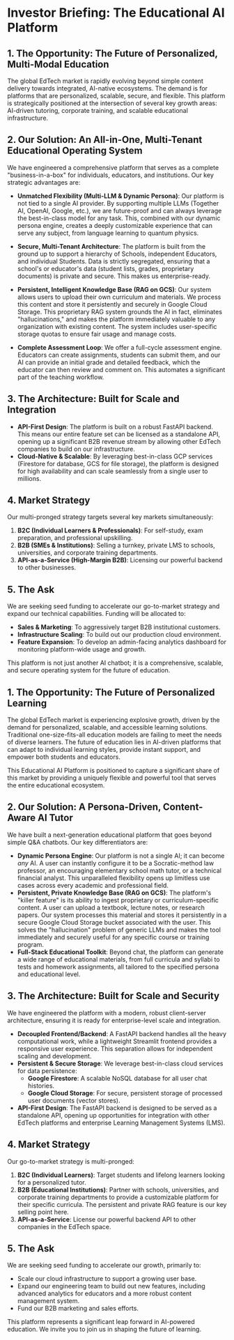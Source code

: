 # Investor Briefing: The Educational AI Platform


## 1. The Opportunity: The Future of Personalized, Multi-Modal Education

The global EdTech market is rapidly evolving beyond simple content delivery towards integrated, AI-native ecosystems. The demand is for platforms that are personalized, scalable, secure, and flexible. This platform is strategically positioned at the intersection of several key growth areas: AI-driven tutoring, corporate training, and scalable educational infrastructure.

## 2. Our Solution: An All-in-One, Multi-Tenant Educational Operating System

We have engineered a comprehensive platform that serves as a complete "business-in-a-box" for individuals, educators, and institutions. Our key strategic advantages are:

-   **Unmatched Flexibility (Multi-LLM & Dynamic Persona)**: Our platform is not tied to a single AI provider. By supporting multiple LLMs (Together AI, OpenAI, Google, etc.), we are future-proof and can always leverage the best-in-class model for any task. This, combined with our dynamic persona engine, creates a deeply customizable experience that can serve any subject, from language learning to quantum physics.

-   **Secure, Multi-Tenant Architecture**: The platform is built from the ground up to support a hierarchy of Schools, independent Educators, and individual Students. Data is strictly segregated, ensuring that a school's or educator's data (student lists, grades, proprietary documents) is private and secure. This makes us enterprise-ready.

-   **Persistent, Intelligent Knowledge Base (RAG on GCS)**: Our system allows users to upload their own curriculum and materials. We process this content and store it persistently and securely in Google Cloud Storage. This proprietary RAG system grounds the AI in fact, eliminates "hallucinations," and makes the platform immediately valuable to any organization with existing content. The system includes user-specific storage quotas to ensure fair usage and manage costs.

-   **Complete Assessment Loop**: We offer a full-cycle assessment engine. Educators can create assignments, students can submit them, and our AI can provide an initial grade and detailed feedback, which the educator can then review and comment on. This automates a significant part of the teaching workflow.

## 3. The Architecture: Built for Scale and Integration

-   **API-First Design**: The platform is built on a robust FastAPI backend. This means our entire feature set can be licensed as a standalone API, opening up a significant B2B revenue stream by allowing other EdTech companies to build on our infrastructure.
-   **Cloud-Native & Scalable**: By leveraging best-in-class GCP services (Firestore for database, GCS for file storage), the platform is designed for high availability and can scale seamlessly from a single user to millions.

## 4. Market Strategy

Our multi-pronged strategy targets several key markets simultaneously:
1.  **B2C (Individual Learners & Professionals)**: For self-study, exam preparation, and professional upskilling.
2.  **B2B (SMEs & Institutions)**: Selling a turnkey, private LMS to schools, universities, and corporate training departments.
3.  **API-as-a-Service (High-Margin B2B)**: Licensing our powerful backend to other businesses.

## 5. The Ask

We are seeking seed funding to accelerate our go-to-market strategy and expand our technical capabilities. Funding will be allocated to:
-   **Sales & Marketing**: To aggressively target B2B institutional customers.
-   **Infrastructure Scaling**: To build out our production cloud environment.
-   **Feature Expansion**: To develop an admin-facing analytics dashboard for monitoring platform-wide usage and growth.

This platform is not just another AI chatbot; it is a comprehensive, scalable, and secure operating system for the future of education.

## 1. The Opportunity: The Future of Personalized Learning

The global EdTech market is experiencing explosive growth, driven by the demand for personalized, scalable, and accessible learning solutions. Traditional one-size-fits-all education models are failing to meet the needs of diverse learners. The future of education lies in AI-driven platforms that can adapt to individual learning styles, provide instant support, and empower both students and educators.

This Educational AI Platform is positioned to capture a significant share of this market by providing a uniquely flexible and powerful tool that serves the entire educational ecosystem.

## 2. Our Solution: A Persona-Driven, Content-Aware AI Tutor

We have built a next-generation educational platform that goes beyond simple Q&A chatbots. Our key differentiators are:

-   **Dynamic Persona Engine**: Our platform is not a single AI; it can become *any* AI. A user can instantly configure it to be a Socratic-method law professor, an encouraging elementary school math tutor, or a technical financial analyst. This unparalleled flexibility opens up limitless use cases across every academic and professional field.
-   **Persistent, Private Knowledge Base (RAG on GCS)**: The platform's "killer feature" is its ability to ingest proprietary or curriculum-specific content. A user can upload a textbook, lecture notes, or research papers. Our system processes this material and stores it persistently in a secure Google Cloud Storage bucket associated with the user. This solves the "hallucination" problem of generic LLMs and makes the tool immediately and securely useful for any specific course or training program.
-   **Full-Stack Educational Toolkit**: Beyond chat, the platform can generate a wide range of educational materials, from full curricula and syllabi to tests and homework assignments, all tailored to the specified persona and educational level.

## 3. The Architecture: Built for Scale and Security

We have engineered the platform with a modern, robust client-server architecture, ensuring it is ready for enterprise-level scale and integration.

-   **Decoupled Frontend/Backend**: A FastAPI backend handles all the heavy computational work, while a lightweight Streamlit frontend provides a responsive user experience. This separation allows for independent scaling and development.
-   **Persistent & Secure Storage**: We leverage best-in-class cloud services for data persistence:
    -   **Google Firestore**: A scalable NoSQL database for all user chat histories.
    -   **Google Cloud Storage**: For secure, persistent storage of processed user documents (vector stores).
-   **API-First Design**: The FastAPI backend is designed to be served as a standalone API, opening up opportunities for integration with other EdTech platforms and enterprise Learning Management Systems (LMS).

## 4. Market Strategy

Our go-to-market strategy is multi-pronged:

1.  **B2C (Individual Learners)**: Target students and lifelong learners looking for a personalized tutor.
2.  **B2B (Educational Institutions)**: Partner with schools, universities, and corporate training departments to provide a customizable platform for their specific curricula. The persistent and private RAG feature is our key selling point here.
3.  **API-as-a-Service**: License our powerful backend API to other companies in the EdTech space.

## 5. The Ask

We are seeking seed funding to accelerate our growth, primarily to:
-   Scale our cloud infrastructure to support a growing user base.
-   Expand our engineering team to build out new features, including advanced analytics for educators and a more robust content management system.
-   Fund our B2B marketing and sales efforts.

This platform represents a significant leap forward in AI-powered education. We invite you to join us in shaping the future of learning.

